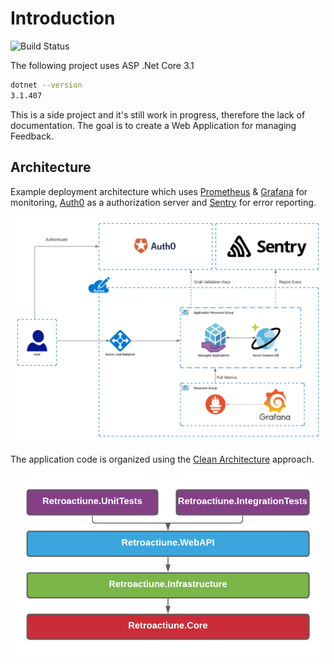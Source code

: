 # Introduction

![Build Status](https://circleci.com/gh/dnutiu/retroactiune.svg?style=svg)

The following project uses ASP .Net Core 3.1

```bash
dotnet --version
3.1.407
```

This is a side project and it's still work in progress, therefore the lack of documentation. The goal is to create a Web Application for managing Feedback.

## Architecture

Example deployment architecture which uses [Prometheus](https://prometheus.io/) & [Grafana](https://grafana.com/) for monitoring, [Auth0](https://auth0.com/) as a authorization server
and [Sentry](https://sentry.io/welcome/) for error reporting.

![Example deployment architecture](./docs/deploy_architecture.png)

The application code is organized using the [Clean Architecture](https://docs.microsoft.com/en-us/dotnet/architecture/modern-web-apps-azure/common-web-application-architectures#clean-architecture) approach.

![Example deployment architecture](./docs/app_architecture_layers.png)
